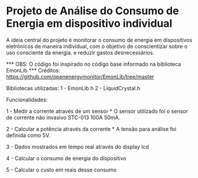 # Projeto de Análise do Consumo de Energia em dispositivo individual

A ideia central do projeto é monitorar o consumo de energia em dispositivos eletrônicos de maneira individual, com o objetivo de conscientizar sobre o uso consciente da energia.
e reduzir gastos desnecessários.

*** OBS: O código foi inspirado no código base informado na biblioteca EmonLib ***
Créditos: https://github.com/openenergymonitor/EmonLib/tree/master

Bibliotecas utilizadas:
  1 - EmonLib.h
  2 - LiquidCrystal.h

Funcionalidades: 

  1 - Medir a corrente através de um sensor
      * O sensor utilizado foi o sensor de corrente não invasivo STC-013 100A 50mA.
      
  2 - Calcular a potência através da corrente
      * A tensão para análise foi definida como 5V.
      
  3 - Dados mostrados em tempo real através do display lcd
  
  4 - Calcular o consumo de energia do dispositivo

  5 - Calcular o custo em reais desse consumo
